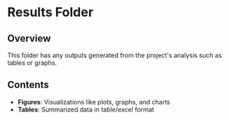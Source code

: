 # Results Folder

## Overview
This folder has any outputs generated from the project's analysis such as tables or graphs.

## Contents
- **Figures**: Visualizations like  plots, graphs, and charts 
- **Tables**: Summarized data in table/excel format 


